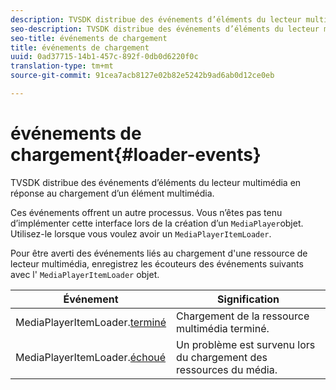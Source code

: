 ```yaml
---
description: TVSDK distribue des événements d’éléments du lecteur multimédia en réponse au chargement d’un élément multimédia.
seo-description: TVSDK distribue des événements d’éléments du lecteur multimédia en réponse au chargement d’un élément multimédia.
seo-title: événements de chargement
title: événements de chargement
uuid: 0ad37715-14b1-457c-892f-0db0d6220f0c
translation-type: tm+mt
source-git-commit: 91cea7acb8127e02b82e5242b9ad6ab0d12ce0eb

---
```



# événements de chargement{#loader-events}

TVSDK distribue des événements d’éléments du lecteur multimédia en réponse au chargement d’un élément multimédia.

Ces événements offrent un autre processus. Vous n’êtes pas tenu d’implémenter cette interface lors de la création d’un `MediaPlayer`objet. Utilisez-le lorsque vous voulez avoir un `MediaPlayerItemLoader`.

Pour être averti des événements liés au chargement d&#39;une ressource de lecteur multimédia, enregistrez les écouteurs des événements suivants avec l&#39; `MediaPlayerItemLoader` objet.

| Événement | Signification |
|---|---|
| MediaPlayerItemLoader.[terminé](https://help.adobe.com/en_US/primetime/api/psdk/asdoc-dhls_1.4/com/adobe/mediacore/MediaPlayerItemLoader.html#event:completed) | Chargement de la ressource multimédia terminé. |
| MediaPlayerItemLoader.[échoué](https://help.adobe.com/en_US/primetime/api/psdk/asdoc-dhls_1.4/com/adobe/mediacore/MediaPlayerItemLoader.html#event:failed) | Un problème est survenu lors du chargement des ressources du média. |